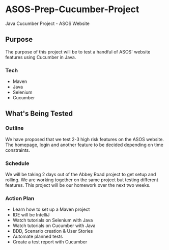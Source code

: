 # ASOS-Prep-Cucumber-Project
Java Cucumber Project - ASOS Website

## Purpose
The purpose of this project will be to test a handful of ASOS' website features using Cucumber in Java.

### Tech
* Maven
* Java
* Selenium
* Cucumber

## What's Being Tested
### Outline
We have proposed that we test 2-3 high risk features on the ASOS website.  The homepage, login and another feature to be decided depending on time constraints.

### Schedule
We will be taking 2 days out of the Abbey Road project to get setup and rolling.  We are working together on the same project but testing different features.  This project will be our homework over the next two weeks.

### Action Plan
* Learn how to set up a Maven project
* IDE will be IntelliJ
* Watch tutorials on Selenium with Java
* Watch tutorials on Cucumber with Java
* BDD, Scenario creation & User Stories
* Automate planned tests
* Create a test report with Cucumber
